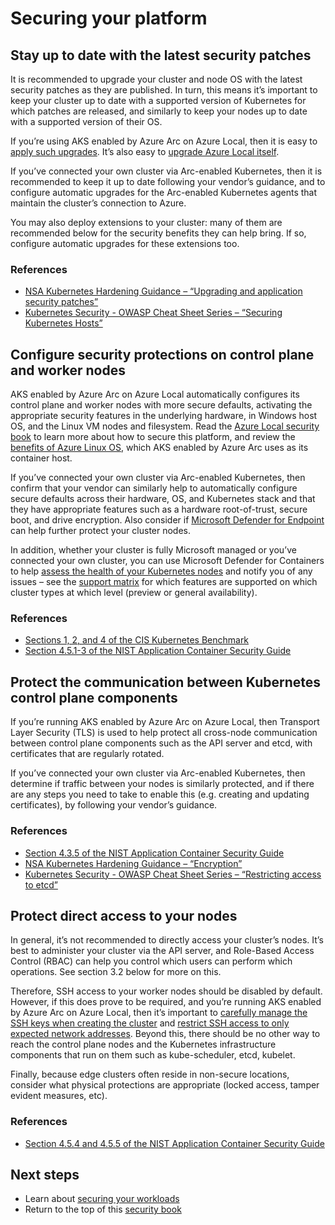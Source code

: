 # Securing your platform

## Stay up to date with the latest security patches

It is recommended to upgrade your cluster and node OS with the latest security patches as they are published. In turn, this means it’s important to keep your cluster up to date with a supported version of Kubernetes for which patches are released, and similarly to keep your nodes up to date with a supported version of their OS.

If you’re using AKS enabled by Azure Arc on Azure Local, then it is easy to [apply such upgrades](/azure/aks/aksarc/cluster-upgrade). It’s also easy to [upgrade Azure Local itself](/azure/azure-local/update/about-updates-23h2).

If you’ve connected your own cluster via Arc-enabled Kubernetes, then it is recommended to keep it up to date following your vendor’s guidance, and to configure automatic upgrades for the Arc-enabled Kubernetes agents that maintain the cluster’s connection to Azure.

You may also deploy extensions to your cluster: many of them are recommended below for the security benefits they can help bring. If so, configure automatic upgrades for these extensions too.

### References
* [NSA Kubernetes Hardening Guidance – “Upgrading and application security patches”](https://media.defense.gov/2022/Aug/29/2003066362/-1/-1/0/CTR_KUBERNETES_HARDENING_GUIDANCE_1.2_20220829.PDF)
* [Kubernetes Security - OWASP Cheat Sheet Series – “Securing Kubernetes Hosts”](https://cheatsheetseries.owasp.org/cheatsheets/Kubernetes_Security_Cheat_Sheet.html)

## Configure security protections on control plane and worker nodes

AKS enabled by Azure Arc on Azure Local automatically configures its control plane and worker nodes with more secure defaults, activating the appropriate security features in the underlying hardware, in Windows host OS, and the Linux VM nodes and filesystem. Read the [Azure Local security book](/azure/azure-local/concepts/security-features?view=azloc-24113) to learn more about how to secure this platform, and review the [benefits of Azure Linux OS](/azure/azure-linux/intro-azure-linux#azure-linux-container-host-key-benefits), which AKS enabled by Azure Arc uses as its container host.

If you’ve connected your own cluster via Arc-enabled Kubernetes, then confirm that your vendor can similarly help to automatically configure secure defaults across their hardware, OS, and Kubernetes stack and that they have appropriate features such as a hardware root-of-trust, secure boot, and drive encryption. Also consider if [Microsoft Defender for Endpoint](https://learn.microsoft.com/defender-endpoint/) can help further protect your cluster nodes.

In addition, whether your cluster is fully Microsoft managed or you’ve connected your own cluster, you can use Microsoft Defender for Containers to help [assess the health of your Kubernetes nodes](/azure/defender-for-cloud/kubernetes-nodes-va) and notify you of any issues – see the [support matrix](/azure/defender-for-cloud/support-matrix-defender-for-containers?tabs=azureva%2Carcrt%2Carcspm%2Carcnet) for which features are supported on which cluster types at which level (preview or general availability).

### References
* [Sections 1, 2, and 4 of the CIS Kubernetes Benchmark](https://www.cisecurity.org/benchmark/kubernetes)
* [Section 4.5.1-3 of the NIST Application Container Security Guide](https://csrc.nist.gov/pubs/sp/800/190/final)

## Protect the communication between Kubernetes control plane components

If you’re running AKS enabled by Azure Arc on Azure Local, then Transport Layer Security (TLS) is used to help protect all cross-node communication between control plane components such as the API server and etcd, with certificates that are regularly rotated.

If you’ve connected your own cluster via Arc-enabled Kubernetes, then determine if traffic between your nodes is similarly protected, and if there are any steps you need to take to enable this (e.g. creating and updating certificates), by following your vendor’s guidance.

### References
* [Section 4.3.5 of the NIST Application Container Security Guide](https://csrc.nist.gov/pubs/sp/800/190/final)
* [ NSA Kubernetes Hardening Guidance – “Encryption”](https://media.defense.gov/2022/Aug/29/2003066362/-1/-1/0/CTR_KUBERNETES_HARDENING_GUIDANCE_1.2_20220829.PDF)
* [Kubernetes Security - OWASP Cheat Sheet Series – “Restricting access to etcd”](https://cheatsheetseries.owasp.org/cheatsheets/Kubernetes_Security_Cheat_Sheet.html)

## Protect direct access to your nodes

In general, it’s not recommended to directly access your cluster’s nodes. It’s best to administer your cluster via the API server, and Role-Based Access Control (RBAC) can help you control which users can perform which operations. See section 3.2 below for more on this.

Therefore, SSH access to your worker nodes should be disabled by default. However, if this does prove to be required, and you’re running AKS enabled by Azure Arc on Azure Local, then it’s important to [carefully manage the SSH keys when creating the cluster](/azure/aks/aksarc/configure-ssh-keys) and [restrict SSH access to only expected network addresses](/azure/aks/hybrid/restrict-ssh-access). Beyond this, there should be no other way to reach the control plane nodes and the Kubernetes infrastructure components that run on them such as kube-scheduler, etcd, kubelet.

Finally, because edge clusters often reside in non-secure locations, consider what physical protections are appropriate (locked access, tamper evident measures, etc).

### References
* [Section 4.5.4 and 4.5.5 of the NIST Application Container Security Guide](https://csrc.nist.gov/pubs/sp/800/190/final)

## Next steps

- Learn about [securing your workloads](conceptual-securing-your-workloads.md)
- Return to the top of this [security book](conceptual-security-book.md)